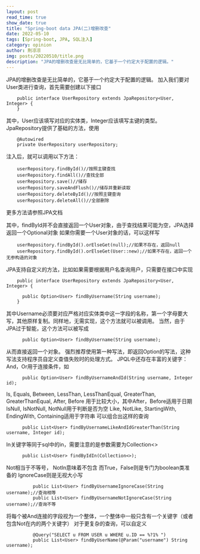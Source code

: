 ```yaml
---
layout: post
read_time: true
show_date: true
title: "Spring-boot data JPA(二)增删改查"
date: 2022-05-10
tags: [Spring-boot, JPA, SQL注入]
category: opinion
author: 荆凉凉
img: posts/20220510/title.png
description: "JPA的增删改查是无比简单的，它基于一个约定大于配置的逻辑。"
---
```

JPA的增删改查是无比简单的，它基于一个约定大于配置的逻辑。
加入我们要对User类进行查询，首先需要创建以下接口
```
    public interface UserRepository extends JpaRepository<User, Integer> {
    }
```
其中，User应该填写对应的实体类，Integer应该填写主键的类型。
JpaRepository提供了基础的方法，使用
```
    @Autowired
    private UserRepository userRepository;
```
注入后，就可以调用以下方法：
```
    userRepository.findById()//按照主键查找
    userRepository.findAll()//查找全部
    userRepository.save()//储存
    userRepository.saveAndFlush()//储存并重新读取
    userRepository.deleteById()//按照主键查询
    userRepository.deleteAll()//全部删除
```
更多方法请参照JPA文档

其中，findById并不会直接返回一个User对象，由于查找结果可能为空，JPA选择返回一个Optional<User>对象
如果你需要一个User对象的话，可以这样写
```
    userRepository.findById().orElseGet(null);//如果不存在，返回null
    userRepository.findById().orElseGet(User::new);//如果不存在，返回一个无参构造的对象
```
JPA支持自定义的方法，比如如果需要根据用户名查询用户，只需要在接口中实现
```
    public interface UserRepository extends JpaRepository<User, Integer> {

      public Option<User> findByUsername(String username);
    }
```
其中Username必须要对应严格对应实体类中这一字段的名称，第一个字母要大写，其他原样复制。同样地，无需实现，这个方法就可以被调用。
当然，由于JPA过于智能，这个方法可以被写成
```
      public Option<User> findByUsername(String username);
```
从而直接返回一个对象。
强烈推荐使用第一种写法，即返回Option<User>的写法，这种写法支持程序员自定义查值失败时的处理方式。
JPQL中还存在丰富的关键字：
And，Or用于连接条件，如
```
      public Option<User> findByUsernameAndId(String username, Integer id);
```
Is, Equals, Between, LessThan, LessThanEqual, GreaterThan, GreaterThanEqual, After, Before
用于比较大小，其中After，Before适用于日期
IsNull, IsNotNull, NotNull用于判断是否为空
Like, NotLike, StartingWith, EndingWith, Containing适用于字符串
可以组合出这样的查询
```
      public List<User> findByUsernameLikeAndIdGreaterThan(String username, Integer id);
```
In关键字等同于sql中的in，需要注意的是参数需要为Collection<>
```
      public List<User> findByIdIn(Collection<>);
```
Not相当于不等号， NotIn意味着不包含
而True，False则是专门为boolean类准备的
IgnoreCase则是无视大小写
```
          public List<User> findByUsernameIgnoreCase(String username);//查询相等
          public List<User> findByUsernameNotIgnoreCase(String username);//查询不等
```
将每个被And连接的字段视为一个整体，一个整体中一般只含有一个关键字（或者包含Not在内的两个关键字）
对于更复杂的查询，可以自定义
```
          @Query("SELECT u FROM USER u WHERE u.ID == %?1% ")
          public List<User> findByUserName(@Param("username") String username);
```
